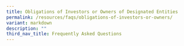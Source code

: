 ```yaml
---
title: Obligations of Investors or Owners of Designated Entities
permalink: /resources/faqs/obligations-of-investors-or-owners/
variant: markdown
description: ""
third_nav_title: Frequently Asked Questions
---
```

<p></p>